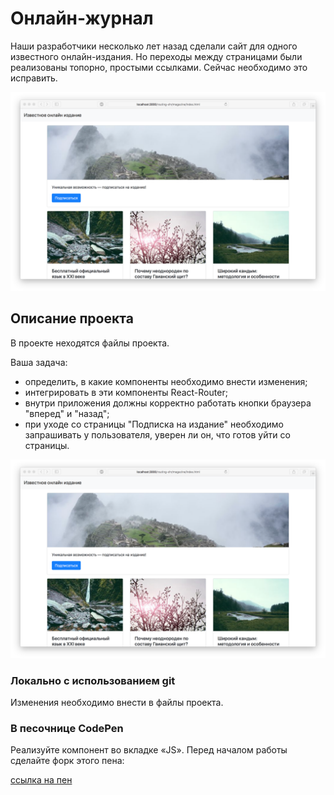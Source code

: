 Онлайн-журнал
===

Наши разработчики несколько лет назад сделали сайт для одного известного онлайн-издания. Но переходы между страницами были реализованы топорно, простыми ссылками. Сейчас необходимо это исправить.

![magazine.png](./assets/magazine.png)

## Описание проекта

В проекте неходятся файлы проекта.

Ваша задача:
- определить, в какие компоненты необходимо внести изменения;
- интегрировать в эти компоненты React-Router;
- внутри приложения должны корректно работать кнопки браузера "вперед" и "назад";
- при уходе со страницы "Подписка на издание" необходимо запрашивать у пользователя, уверен ли он, что готов уйти со страницы.


![magazine-done.png](./assets/magazine.png)

### Локально с использованием git

Изменения необходимо внести в файлы проекта.

### В песочнице CodePen

Реализуйте компонент во вкладке «JS». Перед началом работы сделайте форк этого пена:

[ссылка на пен](https://codepen.io/Netology/project/editor/AbpVEo)
